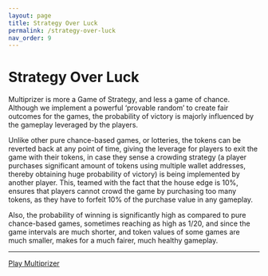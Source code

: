 ```yaml
---
layout: page
title: Strategy Over Luck
permalink: /strategy-over-luck
nav_order: 9
---
```


# Strategy Over Luck

Multiprizer is more a Game of Strategy, and less a game of chance. Although we implement a powerful ‘provable random’ to create fair outcomes for the games, the probability of victory is majorly influenced by the gameplay leveraged by the players.

Unlike other pure chance-based games, or lotteries, the tokens can be reverted back at any point of time, giving the leverage for players to exit the game with their tokens, in case they sense a crowding strategy (a player purchases significant amount of tokens using multiple wallet addresses, thereby obtaining huge probability of victory) is being implemented by another player. This, teamed with the fact that the house edge is 10%, ensures that players cannot crowd the game by purchasing too many tokens, as they have to forfeit 10% of the purchase value in any gameplay.

Also, the probability of winning is significantly high as compared to pure chance-based games, sometimes reaching as high as 1/20, and since the game intervals are much shorter, and token values of some games are much smaller, makes for a much fairer, much healthy gameplay. 
 


---
[Play Multiprizer](https://multiprizer.io)
